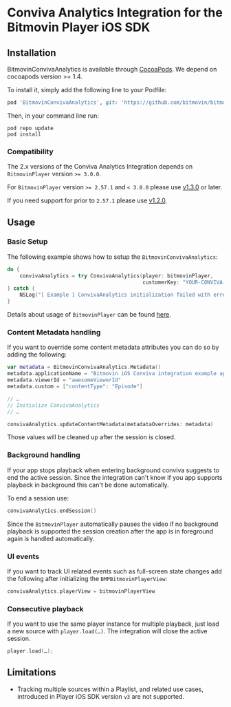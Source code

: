 # Conviva Analytics Integration for the Bitmovin Player iOS SDK

## Installation

BitmovinConvivaAnalytics is available through [CocoaPods](https://cocoapods.org). We depend on cocoapods version >= 1.4.

To install it, simply add the following line to your Podfile:

```ruby
pod 'BitmovinConvivaAnalytics', git: 'https://github.com/bitmovin/bitmovin-player-ios-analytics-conviva.git', tag: '2.0.0'
```

Then, in your command line run:

```
pod repo update
pod install
```

### Compatibility

The 2.x versions of the Conviva Analytics Integration depends on `BitmovinPlayer` version `>= 3.0.0`.

For `BitmovinPlayer` version `>= 2.57.1` and `< 3.0.0` please use    [v1.3.0](https://github.com/bitmovin/bitmovin-player-ios-analytics-conviva/tree/1.3.0) or later.

If you need support for prior to `2.57.1` please use [v1.2.0](https://github.com/bitmovin/bitmovin-player-ios-analytics-conviva/tree/1.2.0).

## Usage

### Basic Setup

The following example shows how to setup the `BitmovinConvivaAnalytics`:

```swift
do {
    convivaAnalytics = try ConvivaAnalytics(player: bitmovinPlayer,
                                            customerKey: "YOUR-CONVIVA-CUSTOMER-KEY")
} catch {
    NSLog("[ Example ] ConvivaAnalytics initialization failed with error: \(error)")
}
```

Details about usage of `BitmovinPlayer` can be found [here](https://github.com/bitmovin/bitmovin-player-ios-sdk-cocoapod).

### Content Metadata handling

If you want to override some content metadata attributes you can do so by adding the following:

```swift
var metadata = BitmovinConvivaAnalytics.Metadata()
metadata.applicationName = "Bitmovin iOS Conviva integration example app"
metadata.viewerId = "awesomeViewerId"
metadata.custom = ["contentType": "Episode"]

// …
// Initialize ConvivaAnalytics
// …

convivaAnalytics.updateContentMetadata(metadataOverrides: metadata)
```

Those values will be cleaned up after the session is closed.

### Background handling

If your app stops playback when entering background conviva suggests to end the active session.
Since the integration can't know if you app supports playback in background this can't be done automatically.

To end a session use:

```swift
convivaAnalytics.endSession()
```

Since the `BitmovinPlayer` automatically pauses the video if no background playback is supported the session creation after
the app is in foreground again is handled automatically.

### UI events

If you want to track UI related events such as full-screen state changes add the following after initializing the `BMPBitmovinPlayerView`:

```swift
convivaAnalytics.playerView = bitmovinPlayerView
```

### Consecutive playback

If you want to use the same player instance for multiple playback, just load a new source with `player.load(…)`. The integration will close the active session.

```swift
player.load(…);
```

## Limitations

- Tracking multiple sources within a Playlist, and related use cases, introduced in Player iOS SDK version `v3` are not supported.
